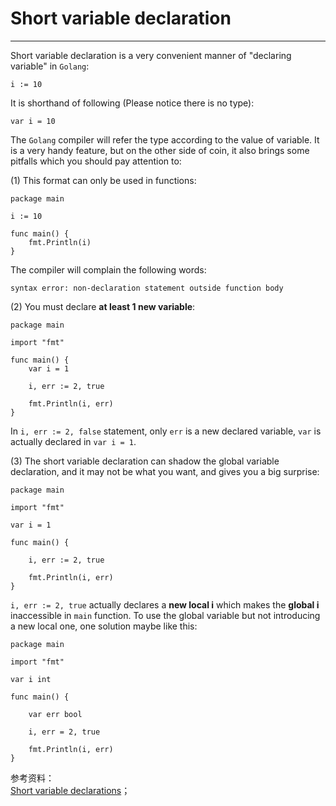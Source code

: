 # Short variable declaration
----
Short variable declaration is a very convenient manner of "declaring variable" in `Golang`:  

	i := 10

It is shorthand of following (Please notice there is no type):  

	var i = 10

The `Golang` compiler will refer the type according to the value of variable. It is a very handy feature, but on the other side of coin, it also brings some pitfalls which you should pay attention to:  

(1) This format can only be used in functions:  

	package main

	i := 10

	func main() {
		fmt.Println(i)
	}

The compiler will complain the following words:  

	syntax error: non-declaration statement outside function body

(2) You must declare **at least 1 new variable**: 

	package main
	
	import "fmt"
	
	func main() {
	    var i = 1
	
	    i, err := 2, true
	
	    fmt.Println(i, err)
	}

In `i, err := 2, false` statement, only `err` is a new declared variable, `var` is  actually declared in `var i = 1`.  

(3) The short variable declaration can shadow the global variable declaration, and it may not be what you want, and gives you a big surprise:  

	package main
	
	import "fmt"
	
	var i = 1
	
	func main() {
	
	    i, err := 2, true
	
	    fmt.Println(i, err)
	}

`i, err := 2, true` actually declares a **new local i** which makes the **global i** inaccessible in `main` function. To use the global variable but not introducing a new local one, one solution maybe like this:  

	package main
	
	import "fmt"
	
	var i int
	
	func main() {
	
	    var err bool
	
	    i, err = 2, true
	
	    fmt.Println(i, err)
	}

参考资料：  
[Short variable declarations](https://golang.org/ref/spec#Short_variable_declarations)；